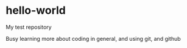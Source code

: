 # hello-world
My test repository


Busy learning more about coding in general, and using git, and github
